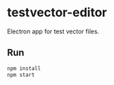 # testvector-editor

Electron app for test vector files.

## Run

```bash
npm install
npm start
```
